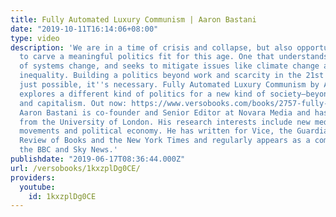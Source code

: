 ```yaml
---
title: Fully Automated Luxury Communism | Aaron Bastani
date: "2019-10-11T16:14:06+08:00"
type: video
description: 'We are in a time of crisis and collapse, but also opportunity. An opportunity
  to carve a meaningful politics fit for this age. One that understands the necessity
  of systems change, and seeks to mitigate issues like climate change and spiralling
  inequality. Building a politics beyond work and scarcity in the 21st century isn''t
  just possible, it''s necessary. Fully Automated Luxury Communism by Aaron Bastani
  explores a different kind of politics for a new kind of society—beyond work, scarcity
  and capitalism. Out now: https://www.versobooks.com/books/2757-fully-automated-luxury-communism
  Aaron Bastani is co-founder and Senior Editor at Novara Media and has a doctorate
  from the University of London. His research interests include new media, social
  movements and political economy. He has written for Vice, the Guardian, the London
  Review of Books and the New York Times and regularly appears as a commentator on
  the BBC and Sky News.'
publishdate: "2019-06-17T08:36:44.000Z"
url: /versobooks/1kxzplDg0CE/
providers:
  youtube:
    id: 1kxzplDg0CE
---
```

